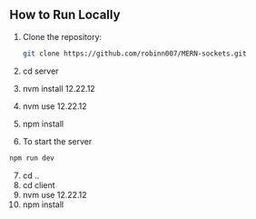 
## How to Run Locally

1. Clone the repository:

   ```bash
   git clone https://github.com/robinn007/MERN-sockets.git

   ```
2. cd server
3. nvm install 12.22.12
4. nvm use 12.22.12
5.  npm install
6.  To start the server
   ```bash
   npm run dev

   ```
7. cd ..
8. cd client
4. nvm use 12.22.12
5.  npm install


